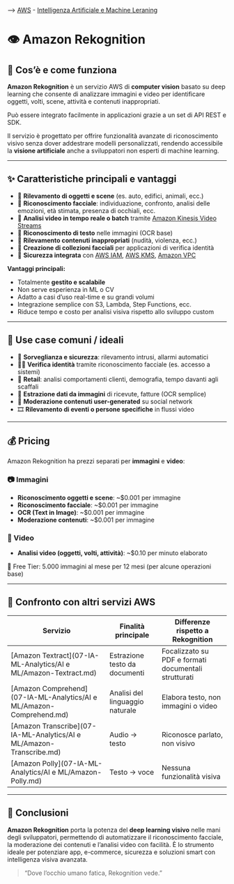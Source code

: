 --> [AWS](00-Intro/AWS.md)  -  [Intelligenza Artificiale e Machine Leraning](07-IA-ML-Analytics/Intelligenza-artificiale-Machine-Learning-e-Analytics.md)
# 👁️ Amazon Rekognition

## 📘 Cos’è e come funziona

**Amazon Rekognition** è un servizio AWS di **computer vision** basato su deep learning che consente di analizzare immagini e video per identificare oggetti, volti, scene, attività e contenuti inappropriati. 

Può essere integrato facilmente in applicazioni grazie a un set di API REST e SDK.

Il servizio è progettato per offrire funzionalità avanzate di riconoscimento visivo senza dover addestrare modelli personalizzati, rendendo accessibile la **visione artificiale** anche a sviluppatori non esperti di machine learning.

---

## ✨ Caratteristiche principali e vantaggi

- 🧠 **Rilevamento di oggetti e scene** (es. auto, edifici, animali, ecc.)
- 🧍 **Riconoscimento facciale**: individuazione, confronto, analisi delle emozioni, età stimata, presenza di occhiali, ecc.
- 🎥 **Analisi video in tempo reale o batch** tramite [Amazon Kinesis Video Streams](07-IA-ML-Analytics/Analytics/Amazon-Kinesis.md)
- 🧾 **Riconoscimento di testo** nelle immagini (OCR base)
- 🔞 **Rilevamento contenuti inappropriati** (nudità, violenza, ecc.)
- 🧬 **Creazione di collezioni facciali** per applicazioni di verifica identità
- 🔐 **Sicurezza integrata** con [AWS IAM](09-Sicurezza-Compliance-Governance/Sicurezza/AWS-IAM.md), [AWS KMS](09-Sicurezza-Compliance-Governance/Sicurezza/AWS-KMS.md), [Amazon VPC](03-CDN-e-Networking/Amazon-VPC.md)

**Vantaggi principali:**

- Totalmente **gestito e scalabile**
- Non serve esperienza in ML o CV
- Adatto a casi d’uso real-time e su grandi volumi
- Integrazione semplice con S3, Lambda, Step Functions, ecc.
- Riduce tempo e costo per analisi visiva rispetto allo sviluppo custom

---

## 🚀 Use case comuni / ideali

- 🛑 **Sorveglianza e sicurezza**: rilevamento intrusi, allarmi automatici
- 🧑‍💼 **Verifica identità** tramite riconoscimento facciale (es. accesso a sistemi)
- 🏪 **Retail**: analisi comportamenti clienti, demografia, tempo davanti agli scaffali
- 🧾 **Estrazione dati da immagini** di ricevute, fatture (OCR semplice)
- 📸 **Moderazione contenuti user-generated** su social network
- 🎞️ **Rilevamento di eventi o persone specifiche** in flussi video

---

## 💰 Pricing

Amazon Rekognition ha prezzi separati per **immagini** e **video**:

### 📷 Immagini
- **Riconoscimento oggetti e scene**: ~$0.001 per immagine
- **Riconoscimento facciale**: ~$0.001 per immagine
- **OCR (Text in Image)**: ~$0.001 per immagine
- **Moderazione contenuti**: ~$0.001 per immagine

### 🎥 Video
- **Analisi video (oggetti, volti, attività)**: ~$0.10 per minuto elaborato

🔹 Free Tier: 5.000 immagini al mese per 12 mesi (per alcune operazioni base)  

---

## 🔄 Confronto con altri servizi AWS

| Servizio                                | Finalità principale                     | Differenze rispetto a Rekognition                            |
|-----------------------------------------|------------------------------------------|--------------------------------------------------------------|
| [Amazon Textract](07-IA-ML-Analytics/AI e ML/Amazon-Textract.md)   | Estrazione testo da documenti            | Focalizzato su PDF e formati documentali strutturati         |
| [Amazon Comprehend](07-IA-ML-Analytics/AI e ML/Amazon-Comprehend.md) | Analisi del linguaggio naturale          | Elabora testo, non immagini o video                          |
| [Amazon Transcribe](07-IA-ML-Analytics/AI e ML/Amazon-Transcribe.md) | Audio → testo                            | Riconosce parlato, non visivo                                |
| [Amazon Polly](07-IA-ML-Analytics/AI e ML/Amazon-Polly.md)         | Testo → voce                             | Nessuna funzionalità visiva                                  |

---

## 📌 Conclusioni

**Amazon Rekognition** porta la potenza del **deep learning visivo** nelle mani degli sviluppatori, permettendo di automatizzare il riconoscimento facciale, la moderazione dei contenuti e l’analisi video con facilità. È lo strumento ideale per potenziare app, e-commerce, sicurezza e soluzioni smart con intelligenza visiva avanzata.

> “Dove l’occhio umano fatica, Rekognition vede.”
